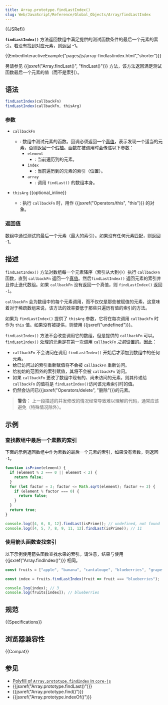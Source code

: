 ```yaml
---
title: Array.prototype.findLastIndex()
slug: Web/JavaScript/Reference/Global_Objects/Array/findLastIndex
---
```


{{JSRef}}

**`findLastIndex()`** 方法返回数组中满足提供的测试函数条件的最后一个元素的索引。若没有找到对应元素，则返回 -1。

{{EmbedInteractiveExample("pages/js/array-findlastindex.html","shorter")}}

另请参见 {{jsxref("Array.findLast()", "findLast()")}} 方法，该方法返回满足测试函数最后一个元素的值（而不是索引）。

## 语法

```js
findLastIndex(callbackFn)
findLastIndex(callbackFn, thisArg)
```

### 参数

- `callbackFn`

  - : 数组中测试元素的函数。回调必须返回一个[真值](/zh-CN/docs/Glossary/Truthy)，表示发现一个适当的元素，否则返回一个[假植](/zh-CN/docs/Glossary/Falsy)。函数在被调用时会传递以下参数：
    - `element`
      - : 当前遍历到的元素。
    - `index`
      - : 当前遍历到的元素的索引（位置）。
    - `array`
      - : 调用 `findLast()` 的数组本身。
- `thisArg` {{optional_inline}}
  - : 执行 `callbackFn` 时，用作 {{jsxref("Operators/this", "this")}} 的对象。

### 返回值

数组中通过测试的最后一个元素（最大的索引）。如果没有任何元素匹配，则返回 -1。

## 描述

`findLastIndex()` 方法对数组每一个元素降序（索引从大到小）执行 `callbackFn` 函数，直到 `callbackFn` 返回一个[真值](/zh-CN/docs/Glossary/Truthy)。然后`findLastIndex()` 返回元素的索引并且停止迭代数组。如果 `callbackFn` 没有返回一个真值，则 `findLastIndex()` 返回 `-1`。

`callbackFn` 会为数组中的每个元素调用，而不仅仅是那些被赋值的元素，这意味着对于稀疏数组来说，该方法的效率要低于那些只遍历有值的索引的方法。

如果为 `findLastIndex()` 提供了 `thisArg` 参数，它将在每次调用 `callbackFn` 时作为 `this` 值。如果没有被提供，则使用 {{jsxref("undefined")}}。

`findLastIndex()` 方法不会改变调用它的数组，但是提供的 `callbackFn` 可以。`findLastIndex()` 处理的元素是在第一次调用 `callbackFn` *之前*设置的。因此：

- `callbackFn` 不会访问在调用 `findLastIndex()` 开始后才添加到数组中的任何元素。
- 给已访问过的索引重新赋值将不会被 `callbackFn` 重新访问。
- 给初始的范围外的索引赋值，其将不会被 `callbackFn` 访问。
- 如果 `callbackFn` 更改了数组中现有的、尚未访问的元素，则其传递给 `callbackFn` 的值将是 `findLastIndex()`访问该元素索引时的值。
- 仍然会访问已{{jsxref("Operators/delete", "删除")}}的元素。

>**警告：** 上一段描述的并发修改的情况经常导致难以理解的代码，通常应该避免（特殊情况除外）。

## 示例

### 查找数组中最后一个素数的索引

下面的示例返回数组中作为素数的最后一个元素的索引，如果没有素数，则返回 `-1`。

```js
function isPrime(element) {
  if (element % 2 === 0 || element < 2) {
    return false;
  }
  for (let factor = 3; factor <= Math.sqrt(element); factor += 2) {
    if (element % factor === 0) {
      return false;
    }
  }
  return true;
}

console.log([4, 6, 8, 12].findLast(isPrime)); // undefined, not found
console.log([4, 5, 7, 8, 9, 11, 12].findLast(isPrime)); // 11
```

### 使用箭头函数查找索引

以下示例使用箭头函数查找水果的索引。请注意，结果与使用 {{jsxref("Array.findIndex()")}} 相同。

```js
const fruits = ["apple", "banana", "cantaloupe", "blueberries", "grapefruit"];

const index = fruits.findLastIndex(fruit => fruit === "blueberries");

console.log(index); // 3
console.log(fruits[index]); // blueberries
```

## 规范

{{Specifications}}

## 浏览器兼容性

{{Compat}}

## 参见

- [Polyfill of `Array.prototype.findIndex` in `core-js`](https://github.com/zloirock/core-js#ecmascript-array)
- {{jsxref("Array.prototype.findLast()")}}
- {{jsxref("Array.prototype.find()")}}
- {{jsxref("Array.prototype.indexOf()")}}
